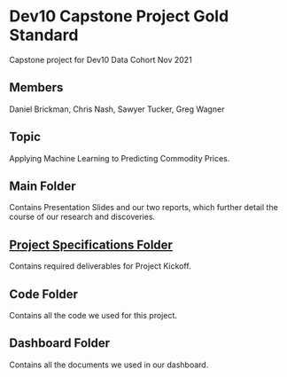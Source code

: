 # Dev10 Capstone Project Gold Standard
Capstone project for Dev10 Data Cohort Nov 2021

## Members
Daniel Brickman, Chris Nash, Sawyer Tucker, Greg Wagner

## Topic
Applying Machine Learning to Predicting Commodity Prices.

## Main Folder
Contains Presentation Slides and our two reports, which further detail the course of our research and discoveries.

## [Project Specifications Folder](https://github.com/stuckerdev10/capstone-project-gold-standard/tree/main/Project%20Specifications)
Contains required deliverables for Project Kickoff.

## Code Folder
Contains all the code we used for this project.

## Dashboard Folder
Contains all the documents we used in our dashboard.
